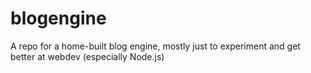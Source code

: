 # blogengine
A repo for a home-built blog engine, mostly just to experiment and get better at webdev (especially Node.js)
